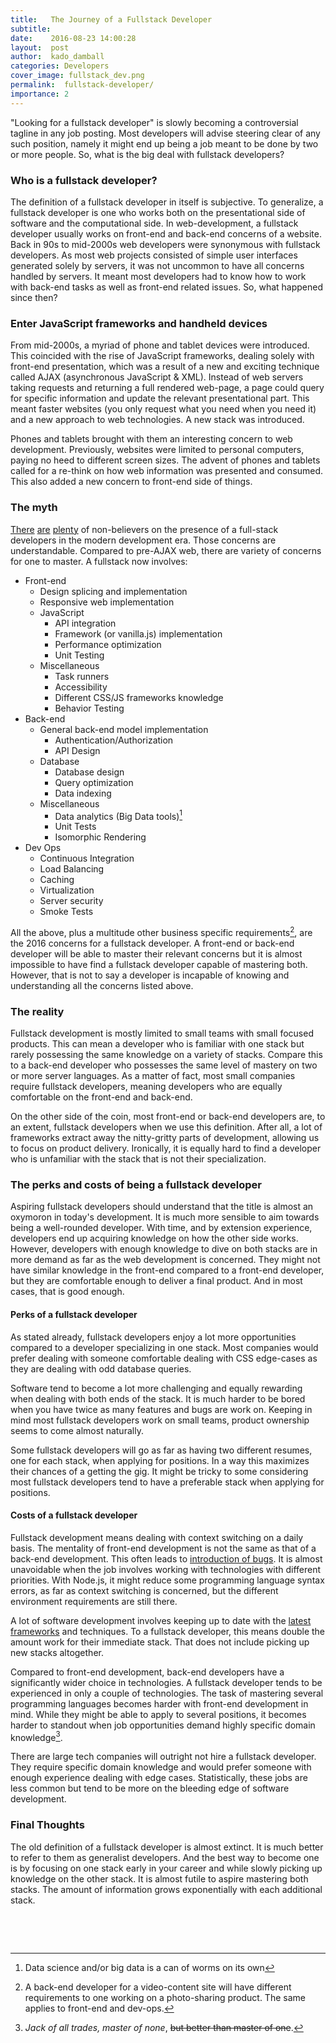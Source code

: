 ```yaml
---
title:   The Journey of a Fullstack Developer
subtitle:
date:    2016-08-23 14:00:28
layout:  post
author:  kado_damball
categories: Developers
cover_image: fullstack_dev.png
permalink:  fullstack-developer/
importance: 2
---
```


"Looking for a fullstack developer" is slowly becoming a controversial tagline in any job posting. Most developers will advise steering clear of any such position, namely it might end up being a job meant to be done by two or more people. So, what is the big deal with fullstack developers?

<!--more-->

<!-- Main image -->

### Who is a fullstack developer?

The definition of a fullstack developer in itself is subjective. To generalize, a fullstack developer is one who works both on the presentational side of software and the computational side. In web-development, a fullstack developer usually works on front-end and back-end concerns of a website. Back in 90s to mid-2000s web developers were synonymous with fullstack developers. As most web projects consisted of simple user interfaces generated solely by servers, it was not uncommon to have all concerns handled by servers. It meant most developers had to know how to work with back-end tasks as well as front-end related issues. So, what happened since then?


### Enter JavaScript frameworks and handheld devices

From mid-2000s, a myriad of phone and tablet devices were introduced. This coincided with the rise of JavaScript frameworks, dealing solely with front-end presentation, which was a result of a new and exciting technique called AJAX (asynchronous JavaScript & XML). Instead of web servers taking requests and returning a full rendered web-page, a page could query for specific information and update the relevant presentational part. This meant faster websites (you only request what you need when you need it) and a new approach to web technologies. A new stack was introduced.

Phones and tablets brought with them an interesting concern to web development. Previously, websites were limited to personal computers, paying no heed to different screen sizes. The advent of phones and tablets called for a re-think on how web information was presented and consumed. This also added a new concern to front-end side of things.

### The myth

[There](http://andyshora.com/full-stack-developers.html) [are](https://techcrunch.com/2014/11/08/the-rise-and-fall-of-the-full-stack-developer/) [plenty](https://twitter.com/extraface/status/476834118584377345) of non-believers on the presence of a full-stack developers in the modern development era. Those concerns are understandable. Compared to pre-AJAX web, there are variety of concerns for one to master. A fullstack now involves:

  - Front-end
    - Design splicing and implementation
    - Responsive web implementation
    - JavaScript
      - API integration
      - Framework (or vanilla.js) implementation
      - Performance optimization
      - Unit Testing
    - Miscellaneous
      - Task runners
      - Accessibility
      - Different CSS/JS frameworks knowledge
      - Behavior Testing
  - Back-end
    - General back-end model implementation
      - Authentication/Authorization
      - API Design
    - Database
      - Database design
      - Query optimization
      - Data indexing
    - Miscellaneous
      - Data analytics (Big Data tools)[^1]
      - Unit Tests
      - Isomorphic Rendering
  - Dev Ops
    - Continuous Integration
    - Load Balancing
    - Caching
    - Virtualization
    - Server security
    - Smoke Tests

All the above, plus a multitude other business specific requirements[^2], are the 2016 concerns for a fullstack developer. A front-end or back-end developer will be able to master their relevant concerns but it is almost impossible to have find a fullstack developer capable of mastering both. However, that is not to say a developer is incapable of knowing and understanding all the concerns listed above.

### The reality

Fullstack development is mostly limited to small teams with small focused products. This can mean a developer who is familiar with one stack but rarely possessing the same knowledge on a variety of stacks. Compare this to a back-end developer who possesses the same level of mastery on two or more server languages. As a matter of fact, most small companies require fullstack developers, meaning developers who are equally comfortable on the front-end and back-end.

On the other side of the coin, most front-end or back-end developers are, to an extent, fullstack developers when we use this definition. After all, a lot of frameworks extract away the nitty-gritty parts of development, allowing us to focus on product delivery. Ironically, it is equally hard to find a developer who is unfamiliar with the stack that is not their specialization.

### The perks and costs of being a fullstack developer

Aspiring fullstack developers should understand that the title is almost an oxymoron in today's development. It is much more sensible to aim towards being a well-rounded developer. With time, and by extension experience, developers end up acquiring knowledge on how the other side works. However, developers with enough knowledge to dive on both stacks are in more demand as far as the web development is concerned. They might not have similar knowledge in the front-end compared to a front-end developer, but they are comfortable enough to deliver a final product. And in most cases, that is good enough.

#### Perks of a fullstack developer

As stated already, fullstack developers enjoy a lot more opportunities compared to a developer specializing in one stack. Most companies would prefer dealing with someone comfortable dealing with CSS edge-cases as they are dealing with odd database queries.

Software tend to become a lot more challenging and equally rewarding when dealing with both ends of the stack. It is much harder to be bored when you have twice as many features and bugs are work on. Keeping in mind most fullstack developers work on small teams, product ownership seems to come almost naturally. 

Some fullstack developers will go as far as having two different resumes, one for each stack, when applying for positions. In a way this maximizes their chances of a getting the gig. It might be tricky to some considering most fullstack developers tend to have a preferable stack when applying for positions.

#### Costs of a fullstack developer

Fullstack development means dealing with context switching on a daily basis. The mentality of front-end development is not the same as that of a back-end development. This often leads to [introduction of bugs](https://www.reddit.com/r/ProgrammerHumor/comments/4oki3a/a_full_stack_developer_is_a_developer_who_can/). It is almost unavoidable when the job involves working with technologies with different priorities. With Node.js, it might reduce some programming language syntax errors, as far as context switching is concerned, but the different environment requirements are still there.

A lot of software development involves keeping up to date with the [latest frameworks](http://dayssincelastjavascriptframework.com/) and techniques. To a fullstack developer, this means double the amount work for their immediate stack. That does not include picking up new stacks altogether.

Compared to front-end development, back-end developers have a significantly wider choice in technologies. A fullstack developer tends to be experienced in only a couple of technologies. The task of mastering several programming languages becomes harder with front-end development in mind. While they might be able to apply to several positions, it becomes harder to standout when job opportunities demand highly specific domain knowledge[^3].

There are large tech companies will outright not hire a fullstack developer. They require specific domain knowledge and would prefer someone with enough experience dealing with edge cases. Statistically, these jobs are less common but tend to be more on the bleeding edge of software development.


### Final Thoughts

The old definition of a fullstack developer is almost extinct. It is much better to refer to them as generalist developers. And the best way to become one is by focusing on one stack early in your career and while slowly picking up knowledge on the other stack. It is almost futile to aspire mastering both stacks. The amount of information grows exponentially with each additional stack.

&nbsp;

&nbsp;

[^1]: Data science and/or big data is a can of worms on its own

[^2]: A back-end developer for a video-content site will have different requirements to one working on a photo-sharing product. The same applies to front-end and dev-ops.

[^3]: *Jack of all trades, master of none*, ~~but better than master of one~~.
